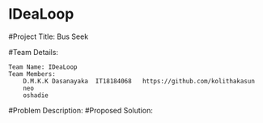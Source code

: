 # IDeaLoop

#Project Title: Bus Seek

#Team Details:
    
    Team Name: IDeaLoop
    Team Members:
        D.M.K.K Dasanayaka  IT18184068   https://github.com/kolithakasun
        neo
        oshadie
        

#Problem Description:
#Proposed Solution: